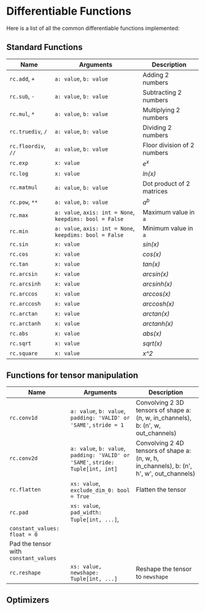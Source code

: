 # Differentiable Functions

Here is a list of all the common differentiable functions implemented:

## Standard Functions

| Name | Arguments | Description |
| -------- | ----- | ----------- |
| `rc.add`, `+` | `a: value`, `b: value` | Adding 2 numbers |
| `rc.sub`, `-` | `a: value`, `b: value` | Subtracting 2 numbers |
| `rc.mul`, `*` | `a: value`, `b: value` | Multiplying 2 numbers |
| `rc.truediv`, `/` | `a: value`, `b: value` | Dividing 2 numbers |
| `rc.floordiv`, `//` | `a: value`, `b: value` | Floor division of 2 numbers |
| `rc.exp` | `x: value` | *e<sup>x</sup>* |
| `rc.log` | `x: value` | *ln(x)* |
| `rc.matmul` | `a: value`, `b: value` | Dot product of 2 matrices |
| `rc.pow`, `**` | `a: value`, `b: value` | *a<sup>b</sup>* |
| `rc.max` | `a: value`, `axis: int = None`, `keepdims: bool = False` | Maximum value in `a` | 
| `rc.min` | `a: value`, `axis: int = None`, `keepdims: bool = False` | Minimum value in `a` |
| `rc.sin` | `x: value` | *sin(x)* |
| `rc.cos` | `x: value` | *cos(x)* |
| `rc.tan` | `x: value` | *tan(x)* |
| `rc.arcsin` | `x: value` | *arcsin(x)* |
| `rc.arcsinh` | `x: value` | *arcsinh(x)* |
| `rc.arccos` | `x: value` | *arccos(x)* |
| `rc.arccosh` | `x: value` | *arccosh(x)* |
| `rc.arctan` | `x: value` | *arctan(x)* |
| `rc.arctanh` | `x: value` | *arctanh(x)* |
| `rc.abs` | `x: value` | *abs(x)* |
| `rc.sqrt` | `x: value` | *sqrt(x)* |
| `rc.square` | `x: value` | *x^2* |

## Functions for tensor manipulation

| Name | Arguments | Description |
| ---- | --------- | ----------- |
| `rc.conv1d` | `a: value`, `b: value`, `padding: 'VALID' or 'SAME'`, `stride = 1` | Convolving 2 3D tensors of shape a: (n, w, in_channels), b: (n', w, out_channels) |
| `rc.conv2d` | `a: value`, `b: value`, `padding: 'VALID' or 'SAME'`, `stride: Tuple[int, int]` | Convolving 2 4D tensors of shape a: (n, w, h, in_channels), b: (n', h', w', out_channels)|
| `rc.flatten` | `xs: value`, `exclude_dim_0: bool = True` | Flatten the tensor |
| `rc.pad` | `xs: value`, `pad_width: Tuple[int, ...]`, 
 `constant_values: float = 0` |
Pad the tensor with `constant_values` |
| `rc.reshape` | `xs: value, newshape: Tuple[int, ...]` | Reshape the tensor to `newshape`|

## Optimizers




